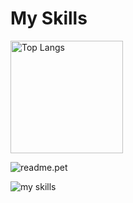 <h1>My Skills</h1>
  <img alt="Top Langs" height="180px"src="https://github-readme-stats.vercel.app/api/top-langs/?username=Rino1011&layout=compact">
  
  ![readme.pet](https://readme.pet/api?username=Rino1011) 

<p align="left">
  <img alt="my skills" src="https://skillicons.dev/icons?theme=light&perline=8&i=ai,pr,ae,blender,arduino,c,raspberrypi,py,p5js,unity,cs,html,css,figma,github,vscode" />
</p>
